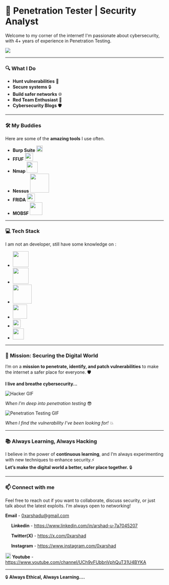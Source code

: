 # 🔐 **Penetration Tester | Security Analyst**

Welcome to my corner of the internet! I'm passionate about cybersecurity, with 4+ years of experience in Penetration Testing.

<img src="[https://media.giphy.com/media/dV3GXudtLAbTi/giphy.gif?cid=ecf05e479ja9m0c30rr6h37c6bbwf8ivnfntcy9stkuhznxx&ep=v1_gifs_search&rid=giphy.gif&ct=g](https://media.giphy.com/media/v1.Y2lkPTc5MGI3NjExYmVzeDBycjVleXFpcHF0ZDE5a3BqaWcxYjAwdDJmZGdrZzJ5NGpjZCZlcD12MV9naWZzX3NlYXJjaCZjdD1n/RDZo7znAdn2u7sAcWH/giphy.gif)"/>

---

### 🔍 **What I Do**
- **Hunt vulnerabilities** 🔧  
- **Secure systems** 🔒  
- **Build safer networks** 🌐  
- **Red Team Enthusiast** 🎯  
- **Cybersecurity Blogs** 🛡️  

---

### 🛠️ **My Buddies**
Here are some of the **amazing tools** I use often.

- **Burp Suite**   <img src="https://cdn4.iconfinder.com/data/icons/macaron-1/48/BurpSuite-512.png" width="20"/>
- **FFUF**   <img src="https://avatars.githubusercontent.com/u/42502069?s=280&v=4" width="25"/>   
- **Nmap**        <img src="https://www.vhv.rs/dpng/d/608-6083498_nmap-logo-hd-png-download.png" width="35"/>
- **Nessus**       <img src="https://e7.pngegg.com/pngimages/342/909/png-clipart-nessus-computer-security-tenable-scanner-vulnerability-penetration-test-blue-computer-network.png" width="60"/>
- **FRIDA**   <img src="https://avatars.githubusercontent.com/u/4073090?s=200&v=4" width="25"/>  
- **MOBSF**   <img src="https://repository-images.githubusercontent.com/30102273/ec45ab80-b46b-11e9-9f7f-6db13d2e8507" width="40"/>

---

### 💻 **Tech Stack**
I am not an developer,  still have some knowledge on :

- <img src="https://upload.wikimedia.org/wikipedia/commons/8/87/Sql_data_base_with_logo.png" width="50"/>
- <img src="https://bashlogo.com/img/logo/png/full_colored_light.png" width="50"/>
- <img src="https://logos-world.net/wp-content/uploads/2021/10/Python-Logo.png" width="60"/>
- <img src="https://upload.wikimedia.org/wikipedia/commons/thumb/2/27/PHP-logo.svg/2560px-PHP-logo.svg.png" width="45"/>
- <img src="https://upload.wikimedia.org/wikipedia/commons/6/6a/JavaScript-logo.png" width="25"/>
- <img src="https://icones.pro/wp-content/uploads/2021/05/icone-html-jaune.png" width="35"/>

---

### 🎯 **Mission: Securing the Digital World**
I’m on a **mission to penetrate, identify, and patch vulnerabilities** to make the internet a safer place for everyone. 🛡️
 
**I live and breathe cybersecurity...**

![Hacker GIF](https://media.giphy.com/media/RbDKaczqWovIugyJmW/giphy.gif?cid=790b7611me3mljq4hutu26bvp20yj9f4m2llx53apd3izbjy&ep=v1_gifs_search&rid=giphy.gif&ct=g) 


*When I’m deep into penetration testing* 😎


![Penetration Testing GIF](https://media.giphy.com/media/MaHrgxlveq1yMVlr24/giphy.gif?cid=ecf05e470kyudmo2d1mcpgpa9tr37621iy55fydnz1riqc0t&ep=v1_gifs_search&rid=giphy.gif&ct=g) 

*When I find the vulnerability I’ve been looking for!* 💥

---

### 📚 **Always Learning, Always Hacking**  
I believe in the power of **continuous learning**, and I’m always experimenting with new techniques to enhance security.⚡  
**Let’s make the digital world a better, safer place together.** 🔒

---

### 📫 **Connect with me**  
Feel free to reach out if you want to collaborate, discuss security, or just talk about the latest exploits. I'm always open to networking!

**Email** - 0xarshadu@gmail.com

<img src="https://upload.wikimedia.org/wikipedia/commons/c/ca/LinkedIn_logo_initials.png" width="15"/> **Linkedin** - https://www.linkedin.com/in/arshad-u-7a7045207

<img src="https://upload.wikimedia.org/wikipedia/commons/9/95/Twitter_new_X_logo.png?20230802142353" width="15"/> **Twitter(X)** - https://x.com/0xarshad

<img src="https://upload.wikimedia.org/wikipedia/commons/thumb/a/a5/Instagram_icon.png/600px-Instagram_icon.png" width="15"/> **Instagram** - https://www.instagram.com/0xarshad

<img src="https://www.iconpacks.net/icons/2/free-youtube-logo-icon-2431-thumb.png" width="18"/> **Youtube** - https://www.youtube.com/channel/UCh9vFUbbnVphQuT31U4BYKA

---

🔒 **Always Ethical, Always Learning....**
